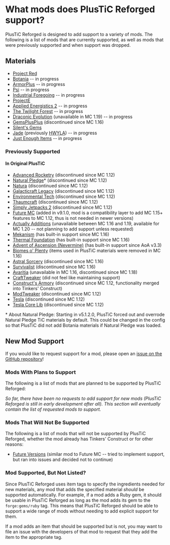 # What mods does PlusTiC Reforged support?

PlusTiC Reforged is designed to add support to a variety of mods. The following is a list of mods that are currently supported, as well as mods that were previously supported and when support was dropped.

## Materials

- [Project Red](https://www.curseforge.com/minecraft/mc-mods/project-red-core)
- [Botania](https://www.curseforge.com/minecraft/mc-mods/botania) -- in progress
- [ArmorPlus](https://www.curseforge.com/minecraft/mc-mods/armorplus) -- in progress
- [Psi](https://www.curseforge.com/minecraft/mc-mods/psi) -- in progress
- [Industrial Foregoing](https://www.curseforge.com/minecraft/mc-mods/industrial-foregoing) -- in progress
- [ProjectE](https://www.curseforge.com/minecraft/mc-mods/projecte)
- [Applied Energistics 2](https://www.curseforge.com/minecraft/mc-mods/applied-energistics-2) -- in progress
- [The Twilight Forest](https://www.curseforge.com/minecraft/mc-mods/the-twilight-forest) -- in progress
- [Draconic Evolution](https://www.curseforge.com/minecraft/mc-mods/draconic-evolution) (unavailable in MC 1.19) -- in progress
- [GemsPlusPlus](https://www.curseforge.com/minecraft/mc-mods/gemsplusplus) (discontinued since MC 1.16)
- [Silent's Gems](https://www.curseforge.com/minecraft/mc-mods/silents-gems)
- [Jade](https://www.curseforge.com/minecraft/mc-mods/jade) (previously [HWYLA](https://www.curseforge.com/minecraft/mc-mods/hwyla)) -- in progress
- [Just Enough Items](https://www.curseforge.com/minecraft/mc-mods/jei) -- in progress

### Previously Supported

#### In Original PlusTiC

- [Advanced Rocketry](https://www.curseforge.com/minecraft/mc-mods/advanced-rocketry) (discontinued since MC 1.12)
- [Natural Pledge](https://www.curseforge.com/minecraft/mc-mods/natural-pledge)* (discontinued since MC 1.12)
- [Natura](https://www.curseforge.com/minecraft/mc-mods/natura) (discontinued since MC 1.12)
- [Galacticraft Legacy](https://www.curseforge.com/minecraft/mc-mods/galacticraft-legacy) (discontinued since MC 1.12)
- [Environmental Tech](https://www.curseforge.com/minecraft/mc-mods/environmental-tech) (discontinued since MC 1.12)
- [Thaumcraft](https://www.curseforge.com/minecraft/mc-mods/thaumcraft) (discontinued since MC 1.12)
- [Simply Jetpacks 2](https://www.curseforge.com/minecraft/mc-mods/simply-jetpacks-2) (discontinued since MC 1.12)
- [Future MC](https://www.curseforge.com/minecraft/mc-mods/future-mc) (added in v9.1.0, mod is a compatibility layer to add MC 1.15+ features to MC 1.12, thus is not needed in newer versions)
- [Actually Additions](https://www.curseforge.com/minecraft/mc-mods/actually-additions) (unavailable between MC 1.16 and 1.19, available for MC 1.20 -- not planning to add support unless requested)
- [Mekanism](https://www.curseforge.com/minecraft/mc-mods/mekanism) (has built-in support since MC 1.16)
- [Thermal Foundation](https://www.curseforge.com/minecraft/mc-mods/thermal-foundation) (has built-in support since MC 1.16)
- [Advent of Ascension (Nevermine)](https://www.curseforge.com/minecraft/mc-mods/advent-of-ascension-nevermine) (has built-in support since AoA v3.3)
- [Biomes o' Plenty](https://www.curseforge.com/minecraft/mc-mods/biomes-o-plenty) (items used in PlusTiC materials were removed in MC 1.16)
- [Astral Sorcery](https://www.curseforge.com/minecraft/mc-mods/astral-sorcery) (discontinued since MC 1.16)
- [Survivalist](https://www.curseforge.com/minecraft/mc-mods/survivalist) (discontinued since MC 1.16)
- [Avaritia](https://www.curseforge.com/minecraft/mc-mods/avaritia-1-10) (unavailable in MC 1.16, discontinued since MC 1.18)
- [CraftTweaker](https://www.curseforge.com/minecraft/mc-mods/crafttweaker) (did not feel like maintaining support)
- [Construct's Armory](https://www.curseforge.com/minecraft/mc-mods/constructs-armory) (discontinued since MC 1.12, functionality merged into Tinkers' Construct)
- [ModTweaker](https://www.curseforge.com/minecraft/mc-mods/modtweaker) (discontinued since MC 1.12)
- [Tesla](https://www.curseforge.com/minecraft/mc-mods/tesla) (discontinued since MC 1.12)
- [Tesla Core Lib](https://www.curseforge.com/minecraft/mc-mods/tesla-core-lib) (discontinued since MC 1.12)

\* About Natural Pledge: Starting in v5.1.2.0, PlusTiC forced out and overrode Natural Pledge TiC materials by default. This could be changed in the config so that PlusTiC did not add Botania materials if Natural Pledge was loaded.

## New Mod Support

If you would like to request support for a mod, please open an [issue on the GitHub repository](https://github.com/queengooborg/plustic-reforged/issues)!

### Mods With Plans to Support

The following is a list of mods that are planned to be supported by PlusTiC Reforged:

_So far, there have been no requests to add support for new mods (PlusTiC Reforged is still in early development after all). This section will eventually contain the list of requested mods to support._

### Mods That Will Not Be Supported

The following is a list of mods that will not be supported by PlusTiC Reforged, whether the mod already has Tinkers' Construct or for other reasons:

- [Future Versions](https://www.curseforge.com/minecraft/mc-mods/future-versions) (similar mod to Future MC -- tried to implement support, but ran into issues and decided not to continue)

### Mod Supported, But Not Listed?

Since PlusTiC Reforged uses item tags to specify the ingredients needed for new materials, any mod that adds the specified material _should_ be supported automatically. For example, if a mod adds a Ruby gem, it should be usable in PlusTiC Reforged as long as the mod adds its gem to the `forge:gems/ruby` tag. This means that PlusTiC Reforged should be able to support a wide range of mods without needing to add explicit support for them.

If a mod adds an item that should be supported but is not, you may want to file an issue with the developers of that mod to request that they add the item to the appropriate tag.